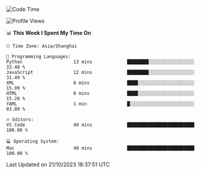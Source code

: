 <!--START_SECTION:waka-->
![Code Time](http://img.shields.io/badge/Code%20Time-199%20hrs%204%20mins-blue)

![Profile Views](http://img.shields.io/badge/Profile%20Views-9-blue)

📊 **This Week I Spent My Time On** 

```text
🕑︎ Time Zone: Asia/Shanghai

💬 Programming Languages: 
Python                   13 mins             ████████░░░░░░░░░░░░░░░░░   33.40 % 
JavaScript               12 mins             ████████░░░░░░░░░░░░░░░░░   31.49 % 
XML                      6 mins              ████░░░░░░░░░░░░░░░░░░░░░   15.99 % 
HTML                     6 mins              ████░░░░░░░░░░░░░░░░░░░░░   15.28 % 
YAML                     1 min               █░░░░░░░░░░░░░░░░░░░░░░░░   03.09 % 

🔥 Editors: 
VS Code                  40 mins             █████████████████████████   100.00 % 

💻 Operating System: 
Mac                      40 mins             █████████████████████████   100.00 % 
```


 Last Updated on 21/10/2023 18:37:51 UTC
<!--END_SECTION:waka-->